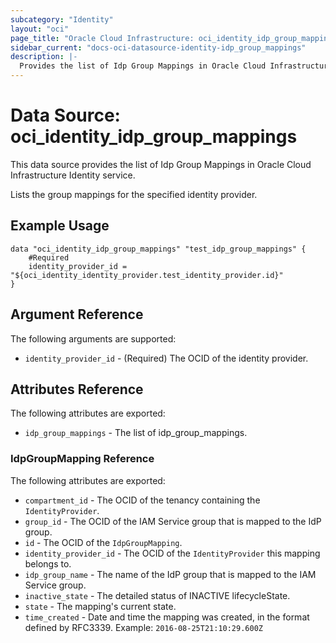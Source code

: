 ```yaml
---
subcategory: "Identity"
layout: "oci"
page_title: "Oracle Cloud Infrastructure: oci_identity_idp_group_mappings"
sidebar_current: "docs-oci-datasource-identity-idp_group_mappings"
description: |-
  Provides the list of Idp Group Mappings in Oracle Cloud Infrastructure Identity service
---
```


# Data Source: oci_identity_idp_group_mappings
This data source provides the list of Idp Group Mappings in Oracle Cloud Infrastructure Identity service.

Lists the group mappings for the specified identity provider.


## Example Usage

```hcl
data "oci_identity_idp_group_mappings" "test_idp_group_mappings" {
	#Required
	identity_provider_id = "${oci_identity_identity_provider.test_identity_provider.id}"
}
```

## Argument Reference

The following arguments are supported:

* `identity_provider_id` - (Required) The OCID of the identity provider.


## Attributes Reference

The following attributes are exported:

* `idp_group_mappings` - The list of idp_group_mappings.

### IdpGroupMapping Reference

The following attributes are exported:

* `compartment_id` - The OCID of the tenancy containing the `IdentityProvider`.
* `group_id` - The OCID of the IAM Service group that is mapped to the IdP group.
* `id` - The OCID of the `IdpGroupMapping`.
* `identity_provider_id` - The OCID of the `IdentityProvider` this mapping belongs to.
* `idp_group_name` - The name of the IdP group that is mapped to the IAM Service group.
* `inactive_state` - The detailed status of INACTIVE lifecycleState.
* `state` - The mapping's current state.
* `time_created` - Date and time the mapping was created, in the format defined by RFC3339.  Example: `2016-08-25T21:10:29.600Z` 

